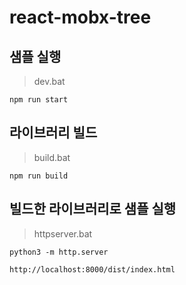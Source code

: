 # react-mobx-tree



## 샘플 실행

> dev.bat

	npm run start



## 라이브러리 빌드

> build.bat

```
npm run build
```



## 빌드한 라이브러리로 샘플 실행

> httpserver.bat

```
python3 -m http.server 

http://localhost:8000/dist/index.html
```

